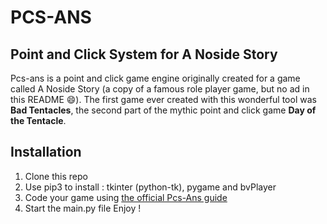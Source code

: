 # PCS-ANS
## Point and Click System for A Noside Story

Pcs-ans is a point and click game engine originally created for a game called A Noside Story (a copy of a famous role player game, but no ad in this README 😄).
The first game ever created with this wonderful tool was **Bad Tentacles**, the second part of the mythic point and click game **Day of the Tentacle**.

## Installation
1. Clone this repo
2. Use pip3 to install : tkinter (python-tk), pygame and bvPlayer
3. Code your game using [the official Pcs-Ans guide](https://pcs-ans-new.readthedocs.io/en/latest/)
4. Start the main.py file
Enjoy !

